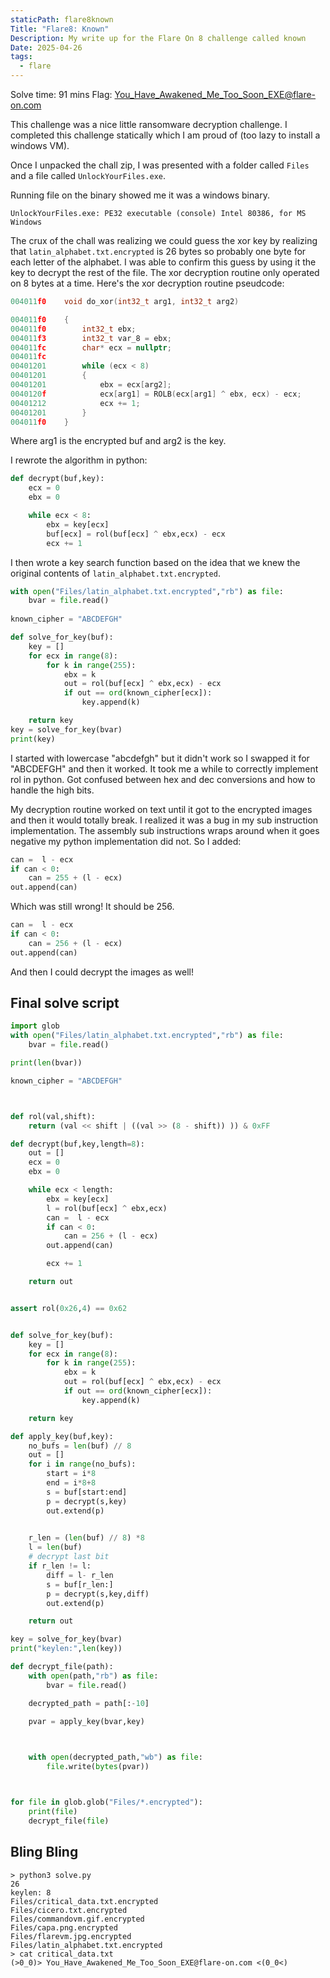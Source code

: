 ```yaml
---
staticPath: flare8known
Title: "Flare8: Known"
Description: My write up for the Flare On 8 challenge called known
Date: 2025-04-26
tags:
  - flare
---
```

Solve time: 91 mins
Flag: You_Have_Awakened_Me_Too_Soon_EXE@flare-on.com

This challenge was a nice little ransomware decryption challenge. I completed this challenge statically which I am proud of (too lazy to install a windows VM). 

Once I unpacked the chall zip, I was presented with a folder called `Files` and a file called `UnlockYourFiles.exe`.

Running file on the binary showed me it was a windows binary.
```
UnlockYourFiles.exe: PE32 executable (console) Intel 80386, for MS Windows
```

The crux of the chall was realizing we could guess the xor key by realizing that `latin_alphabet.txt.encrypted` is 26 bytes so probably one byte for each letter of the alphabet. I was able to confirm this guess by using it the key to decrypt the rest of the file. The xor decryption routine only operated on 8 bytes at a time. Here's the xor decryption routine pseudcode:

```c
004011f0    void do_xor(int32_t arg1, int32_t arg2)

004011f0    {
004011f0        int32_t ebx;
004011f3        int32_t var_8 = ebx;
004011fc        char* ecx = nullptr;
004011fc        
00401201        while (ecx < 8)
00401201        {
00401201            ebx = ecx[arg2];
0040120f            ecx[arg1] = ROLB(ecx[arg1] ^ ebx, ecx) - ecx;
00401212            ecx += 1;
00401201        }
004011f0    }
```
 Where arg1 is the encrypted buf and arg2 is the key.

I rewrote the algorithm in python:
```python
def decrypt(buf,key):
    ecx = 0
    ebx = 0

    while ecx < 8:
        ebx = key[ecx]
        buf[ecx] = rol(buf[ecx] ^ ebx,ecx) - ecx
        ecx += 1
```

I then wrote a key search function based on the idea that we knew the original contents of `latin_alphabet.txt.encrypted`.

```python
with open("Files/latin_alphabet.txt.encrypted","rb") as file:
    bvar = file.read()
    
known_cipher = "ABCDEFGH"

def solve_for_key(buf):
    key = []
    for ecx in range(8):
        for k in range(255):
            ebx = k
            out = rol(buf[ecx] ^ ebx,ecx) - ecx
            if out == ord(known_cipher[ecx]):
                key.append(k)

    return key
key = solve_for_key(bvar)
print(key)
```

I started with lowercase "abcdefgh" but it didn't work so I swapped it for "ABCDEFGH" and then it worked. It took me a while to correctly implement rol in python. Got confused between hex and dec conversions and how to handle the high bits.

My decryption routine worked on text until it got to the encrypted images and then it would totally break. I realized it was a bug in my sub instruction implementation. The assembly sub instructions wraps around when it goes negative my python implementation did not. So I added:
```python
can =  l - ecx
if can < 0:
	can = 255 + (l - ecx)
out.append(can)
```

Which was still wrong! It should be 256.

```python
can =  l - ecx
if can < 0:
	can = 256 + (l - ecx)
out.append(can)
```

And then I could decrypt the images as well!

## Final solve script

```python
import glob
with open("Files/latin_alphabet.txt.encrypted","rb") as file:
    bvar = file.read()

print(len(bvar))

known_cipher = "ABCDEFGH"



def rol(val,shift):
    return (val << shift | ((val >> (8 - shift)) )) & 0xFF

def decrypt(buf,key,length=8):
    out = []
    ecx = 0
    ebx = 0

    while ecx < length:
        ebx = key[ecx]
        l = rol(buf[ecx] ^ ebx,ecx)
        can =  l - ecx
        if can < 0:
            can = 256 + (l - ecx)
        out.append(can)

        ecx += 1

    return out


assert rol(0x26,4) == 0x62


def solve_for_key(buf):
    key = []
    for ecx in range(8):
        for k in range(255):
            ebx = k
            out = rol(buf[ecx] ^ ebx,ecx) - ecx
            if out == ord(known_cipher[ecx]):
                key.append(k)

    return key

def apply_key(buf,key):
    no_bufs = len(buf) // 8
    out = []
    for i in range(no_bufs):
        start = i*8
        end = i*8+8
        s = buf[start:end]
        p = decrypt(s,key)
        out.extend(p)
    

    r_len = (len(buf) // 8) *8
    l = len(buf)
    # decrypt last bit
    if r_len != l:
        diff = l- r_len
        s = buf[r_len:]
        p = decrypt(s,key,diff)
        out.extend(p)

    return out

key = solve_for_key(bvar)
print("keylen:",len(key))

def decrypt_file(path):
    with open(path,"rb") as file:
        bvar = file.read()

    decrypted_path = path[:-10]

    pvar = apply_key(bvar,key)

  

    with open(decrypted_path,"wb") as file:
        file.write(bytes(pvar))



for file in glob.glob("Files/*.encrypted"):
    print(file)
    decrypt_file(file)
```

## Bling Bling

```
> python3 solve.py
26
keylen: 8
Files/critical_data.txt.encrypted
Files/cicero.txt.encrypted
Files/commandovm.gif.encrypted
Files/capa.png.encrypted
Files/flarevm.jpg.encrypted
Files/latin_alphabet.txt.encrypted
> cat critical_data.txt
(>0_0)> You_Have_Awakened_Me_Too_Soon_EXE@flare-on.com <(0_0<)
```
